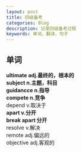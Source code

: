 ```yaml
---
layout: post
title: 四级备考
categories: Blog
description: 记录四级备考过程
keywords: 单词，翻译，句子
---     
```

## 单词
**ultimate adj.最终的，根本的**  
**subject n.主题，科目**  
**guidancce n.指导**  
**compete n.竞争**  
depend v.取决于  
**apart v.分开**   
**break apart 分开**  
resolve v.解决  
remote adj.偏远的  
objective adj.客观的  

